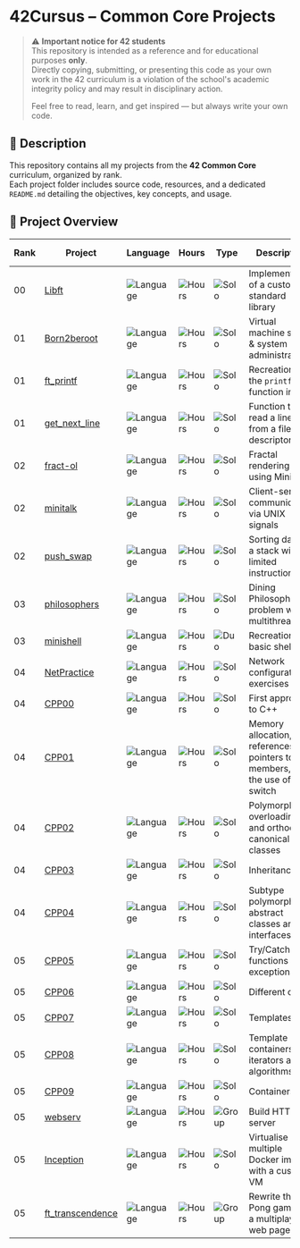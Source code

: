# 42Cursus – Common Core Projects

> ⚠️ **Important notice for 42 students**  
> This repository is intended as a reference and for educational purposes **only**.  
> Directly copying, submitting, or presenting this code as your own work in the 42 curriculum is a violation of the school's academic integrity policy and may result in disciplinary action.  
>  
> Feel free to read, learn, and get inspired — but always write your own code.

## 📘 Description

This repository contains all my projects from the **42 Common Core** curriculum, organized by rank.  
Each project folder includes source code, resources, and a dedicated `README.md` detailing the objectives, key concepts, and usage.

## 📑 Project Overview

| Rank | Project | Language | Hours | Type | Description | Grade /100 |
|------|---------|----------|-------|------|-------------|--------|
| 00 | [Libft](./libft) | ![Language](https://img.shields.io/badge/C-black) | ![Hours](https://img.shields.io/badge/70h-blue) | ![Solo](https://img.shields.io/badge/Solo-orange) | Implementation of a custom C standard library | ![Done](https://img.shields.io/badge/125-brightgreen) |
| 01 | [Born2beroot](./born2beroot) | ![Language](https://img.shields.io/badge/Shell-black) | ![Hours](https://img.shields.io/badge/40h-blue) | ![Solo](https://img.shields.io/badge/Solo-orange) | Virtual machine setup & system administration | ![Done](https://img.shields.io/badge/100-brightgreen) |
| 01 | [ft_printf](./ft_printf) | ![Language](https://img.shields.io/badge/C-black) | ![Hours](https://img.shields.io/badge/70h-blue) | ![Solo](https://img.shields.io/badge/Solo-orange) | Recreation of the `printf` function in C | ![Done](https://img.shields.io/badge/100-brightgreen) |
| 01 | [get_next_line](./get_next_line) | ![Language](https://img.shields.io/badge/C-black) | ![Hours](https://img.shields.io/badge/70h-blue) | ![Solo](https://img.shields.io/badge/Solo-orange) | Function to read a line from a file descriptor | ![Done](https://img.shields.io/badge/100-brightgreen) |
| 02 | [fract-ol](./fract-ol) | ![Language](https://img.shields.io/badge/C-black) | ![Hours](https://img.shields.io/badge/60h-blue) | ![Solo](https://img.shields.io/badge/Solo-orange) | Fractal rendering using MiniLibX | ![Done](https://img.shields.io/badge/125-brightgreen) |
| 02 | [minitalk](./minitalk) | ![Language](https://img.shields.io/badge/C-black) | ![Hours](https://img.shields.io/badge/50h-blue) | ![Solo](https://img.shields.io/badge/Solo-orange) | Client-server communication via UNIX signals | ![Done](https://img.shields.io/badge/100-brightgreen) |
| 02 | [push_swap](./push_swap) | ![Language](https://img.shields.io/badge/C-black) | ![Hours](https://img.shields.io/badge/60h-blue) | ![Solo](https://img.shields.io/badge/Solo-orange) | Sorting data on a stack with limited instructions | ![Done](https://img.shields.io/badge/84-brightgreen) |
| 03 | [philosophers](./philosophers) | ![Language](https://img.shields.io/badge/C-black) | ![Hours](https://img.shields.io/badge/70h-blue) | ![Solo](https://img.shields.io/badge/Solo-orange) | Dining Philosophers problem with multithreading | ![Done](https://img.shields.io/badge/100-brightgreen) |
| 03 | [minishell](./minishell) | ![Language](https://img.shields.io/badge/C-black) | ![Hours](https://img.shields.io/badge/210h-blue) | ![Duo](https://img.shields.io/badge/Duo-orange) | Recreation of a basic shell | ![Done](https://img.shields.io/badge/123-brightgreen) |
| 04 | [NetPractice](./netpractice) | ![Language](https://img.shields.io/badge/Networking-black) | ![Hours](https://img.shields.io/badge/50h-blue) | ![Solo](https://img.shields.io/badge/Solo-orange) | Network configuration exercises | ![Done](https://img.shields.io/badge/100-brightgreen) |
| 04 | [CPP00](./CPP00) | ![Language](https://img.shields.io/badge/C++-black) | ![Hours](https://img.shields.io/badge/22h-blue) | ![Solo](https://img.shields.io/badge/Solo-orange) | First approach to C++ | ![Done](https://img.shields.io/badge/99-brightgreen) |
| 04 | [CPP01](./CPP01) | ![Language](https://img.shields.io/badge/C++-black) | ![Hours](https://img.shields.io/badge/12h-blue) | ![Solo](https://img.shields.io/badge/Solo-orange) | Memory allocation, references, pointers to members, and the use of switch | ![Done](https://img.shields.io/badge/100-brightgreen) |
| 04 | [CPP02](./CPP02) | ![Language](https://img.shields.io/badge/C++-black) | ![Hours](https://img.shields.io/badge/12h-blue) | ![Solo](https://img.shields.io/badge/Solo-orange) | Polymorphism, overloading, and orthodox canonical classes | ![Done](https://img.shields.io/badge/97-brightgreen) |
| 04 | [CPP03](./CPP03) | ![Language](https://img.shields.io/badge/C++-black) | ![Hours](https://img.shields.io/badge/12h-blue) | ![Solo](https://img.shields.io/badge/Solo-orange) | Inheritance | ![Done](https://img.shields.io/badge/90-brightgreen) |
| 04 | [CPP04](./CPP04) | ![Language](https://img.shields.io/badge/C++-black) | ![Hours](https://img.shields.io/badge/12h-blue) | ![Solo](https://img.shields.io/badge/Solo-orange) | Subtype polymorphism, abstract classes and interfaces | ![Done](https://img.shields.io/badge/80-brightgreen) |
| 05 | [CPP05](./CPP05) | ![Language](https://img.shields.io/badge/C++-black) | ![Hours](https://img.shields.io/badge/25h-blue) | ![Solo](https://img.shields.io/badge/Solo-orange) | Try/Catch functions and exceptions | ![Todo](https://img.shields.io/badge/Todo-red) |
| 05 | [CPP06](./CPP06) | ![Language](https://img.shields.io/badge/C++-black) | ![Hours](https://img.shields.io/badge/25h-blue) | ![Solo](https://img.shields.io/badge/Solo-orange) | Different casts | ![Todo](https://img.shields.io/badge/Todo-red) |
| 05 | [CPP07](./CPP07) | ![Language](https://img.shields.io/badge/C++-black) | ![Hours](https://img.shields.io/badge/25h-blue) | ![Solo](https://img.shields.io/badge/Solo-orange) | Templates | ![Todo](https://img.shields.io/badge/Todo-red) |
| 05 | [CPP08](./CPP08) | ![Language](https://img.shields.io/badge/C++-black) | ![Hours](https://img.shields.io/badge/25h-blue) | ![Solo](https://img.shields.io/badge/Solo-orange) | Template containers, iterators and algorithms | ![Todo](https://img.shields.io/badge/Todo-red) |
| 05 | [CPP09](./CPP09) | ![Language](https://img.shields.io/badge/C++-black) | ![Hours](https://img.shields.io/badge/40h-blue) | ![Solo](https://img.shields.io/badge/Solo-orange) | Containers | ![Todo](https://img.shields.io/badge/Todo-red) |
| 05 | [webserv](./webserv) | ![Language](https://img.shields.io/badge/C++-black) | ![Hours](https://img.shields.io/badge/175h-blue) | ![Group](https://img.shields.io/badge/2%20or%203-orange) | Build HTTP server | ![Todo](https://img.shields.io/badge/Todo-red) |
| 05 | [Inception](./Inception) | ![Language](https://img.shields.io/badge/Docker-black) | ![Hours](https://img.shields.io/badge/210h-blue) | ![Solo](https://img.shields.io/badge/Solo-orange) | Virtualise multiple Docker images with a custom VM | ![Todo](https://img.shields.io/badge/Todo-red) |
| 05 | [ft_transcendence](./ft_transcendence) | ![Language](https://img.shields.io/badge/HTML/CSS/JS-black) | ![Hours](https://img.shields.io/badge/245h-blue) | ![Group](https://img.shields.io/badge/3%20to%205-orange) | Rewrite the Pong game on a multiplayer web page | ![Todo](https://img.shields.io/badge/Todo-red) |
